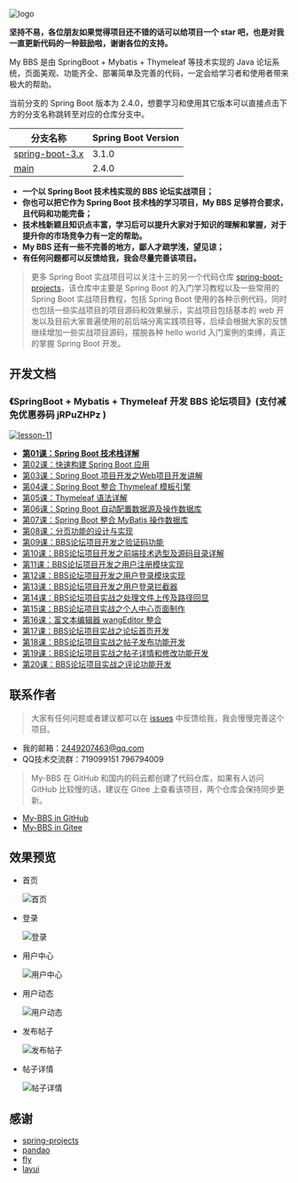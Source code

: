 ![logo](static-files/my-bbs-logo.png)

**坚持不易，各位朋友如果觉得项目还不错的话可以给项目一个 star 吧，也是对我一直更新代码的一种鼓励啦，谢谢各位的支持。**

My BBS 是由 SpringBoot + Mybatis + Thymeleaf 等技术实现的 Java 论坛系统，页面美观、功能齐全、部署简单及完善的代码，一定会给学习者和使用者带来极大的帮助。

当前分支的 Spring Boot 版本为 2.4.0，想要学习和使用其它版本可以直接点击下方的分支名称跳转至对应的仓库分支中。

| 分支名称                                                    | Spring Boot Version |
| ------------------------------------------------------------ | ------------------- |
| [spring-boot-3.x](https://github.com/ZHENFENG13/My-BBS/tree/spring-boot-3.x) | 3.1.0       |
| [main](https://github.com/ZHENFENG13/My-BBS)            | 2.4.0               |

- **一个以 Spring Boot 技术栈实现的 BBS 论坛实战项目；**
- **你也可以把它作为 Spring Boot 技术栈的学习项目，My BBS 足够符合要求，且代码和功能完备；**
- **技术栈新颖且知识点丰富，学习后可以提升大家对于知识的理解和掌握，对于提升你的市场竞争力有一定的帮助。**
- **My BBS 还有一些不完善的地方，鄙人才疏学浅，望见谅；**
- **有任何问题都可以反馈给我，我会尽量完善该项目。**

> 更多 Spring Boot 实战项目可以关注十三的另一个代码仓库 [spring-boot-projects](https://github.com/ZHENFENG13/spring-boot-projects)，该仓库中主要是 Spring Boot 的入门学习教程以及一些常用的 Spring Boot 实战项目教程，包括 Spring Boot 使用的各种示例代码，同时也包括一些实战项目的项目源码和效果展示，实战项目包括基本的 web 开发以及目前大家普遍使用的前后端分离实践项目等，后续会根据大家的反馈继续增加一些实战项目源码，摆脱各种 hello world 入门案例的束缚，真正的掌握 Spring Boot 开发。

## 开发文档

### 《SpringBoot + Mybatis + Thymeleaf 开发 BBS 论坛项目》(支付减免优惠券码 jRPuZHPz )

[![lesson-11](https://newbee-mall.oss-cn-beijing.aliyuncs.com/poster/store/lesson-11.png)](https://www.shiyanlou.com/courses/4830)

- [**第01课：Spring Boot 技术栈详解**](https://www.shiyanlou.com/courses/4830)
- [第02课：快速构建 Spring Boot 应用](https://www.shiyanlou.com/courses/4830)
- [第03课：Spring Boot 项目开发之Web项目开发讲解](https://www.shiyanlou.com/courses/4830)
- [第04课：Spring Boot 整合 Thymeleaf 模板引擎](https://www.shiyanlou.com/courses/4830)
- [第05课：Thymeleaf 语法详解](https://www.shiyanlou.com/courses/4830)
- [第06课：Spring Boot 自动配置数据源及操作数据库](https://www.shiyanlou.com/courses/4830)
- [第07课：Spring Boot 整合 MyBatis 操作数据库](https://www.shiyanlou.com/courses/4830)
- [第08课：分页功能的设计与实现](https://www.shiyanlou.com/courses/4830)
- [第09课：BBS论坛项目开发之验证码功能](https://www.shiyanlou.com/courses/4830)
- [第10课：BBS论坛项目开发之前端技术选型及源码目录详解](https://www.shiyanlou.com/courses/4830)
- [第11课：BBS论坛项目开发之用户注册模块实现](https://www.shiyanlou.com/courses/4830)
- [第12课：BBS论坛项目开发之用户登录模块实现](https://www.shiyanlou.com/courses/4830)
- [第13课：BBS论坛项目开发之用户登录拦截器](https://www.shiyanlou.com/courses/4830)
- [第14课：BBS论坛项目实战之处理文件上传及路径回显](https://www.shiyanlou.com/courses/4830)
- [第15课：BBS论坛项目实战之个人中心页面制作](https://www.shiyanlou.com/courses/4830)
- [第16课：富文本编辑器 wangEditor 整合](https://www.shiyanlou.com/courses/4830)
- [第17课：BBS论坛项目实战之论坛首页开发](https://www.shiyanlou.com/courses/4830)
- [第18课：BBS论坛项目实战之帖子发布功能开发](https://www.shiyanlou.com/courses/4830)
- [第19课：BBS论坛项目实战之帖子详情和修改功能开发](https://www.shiyanlou.com/courses/4830)
- [第20课：BBS论坛项目实战之评论功能开发](https://www.shiyanlou.com/courses/4830)

## 联系作者

> 大家有任何问题或者建议都可以在 [issues](https://github.com/ZHENFENG13/My-BBS/issues) 中反馈给我，我会慢慢完善这个项目。

- 我的邮箱：2449207463@qq.com
- QQ技术交流群：719099151 796794009

> My-BBS 在 GitHub 和国内的码云都创建了代码仓库，如果有人访问 GitHub 比较慢的话，建议在 Gitee 上查看该项目，两个仓库会保持同步更新。

- [My-BBS in GitHub](https://github.com/ZHENFENG13/My-BBS)
- [My-BBS in Gitee](https://gitee.com/zhenfeng13/My-BBS)

## 效果预览

- 首页

  ![首页](static-files/首页.png)

- 登录

  ![登录](static-files/登录.png)

- 用户中心

  ![用户中心](static-files/用户中心.png)
  
- 用户动态

  ![用户动态](static-files/用户动态.png)

- 发布帖子

  ![发布帖子](static-files/发布帖子.png)

- 帖子详情

  ![帖子详情](static-files/帖子详情.png)

## 感谢

- [spring-projects](https://github.com/spring-projects/spring-boot)
- [pandao](https://github.com/pandao/editor.md)
- [fly](https://github.com/layui/fly)
- [layui](https://www.layui.com/)

